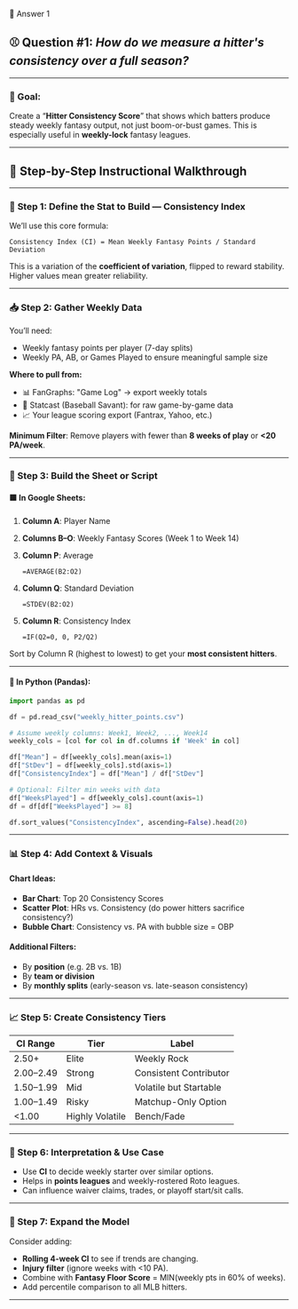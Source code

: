 📝 Answer 1

## ⚾ Question #1: *How do we measure a hitter's consistency over a full season?*

---

### 🎯 Goal:

Create a “**Hitter Consistency Score**” that shows which batters produce steady weekly fantasy output, not just boom-or-bust games. This is especially useful in **weekly-lock** fantasy leagues.

---

## 📘 Step-by-Step Instructional Walkthrough

---

### 🧱 **Step 1: Define the Stat to Build — Consistency Index**

We’ll use this core formula:

```
Consistency Index (CI) = Mean Weekly Fantasy Points / Standard Deviation
```

This is a variation of the **coefficient of variation**, flipped to reward stability. Higher values mean greater reliability.

---

### 📥 **Step 2: Gather Weekly Data**

You’ll need:

* Weekly fantasy points per player (7-day splits)
* Weekly PA, AB, or Games Played to ensure meaningful sample size

**Where to pull from:**

* 📊 FanGraphs: "Game Log" → export weekly totals
* 🧠 Statcast (Baseball Savant): for raw game-by-game data
* 📈 Your league scoring export (Fantrax, Yahoo, etc.)

**Minimum Filter**:
Remove players with fewer than **8 weeks of play** or **<20 PA/week**.

---

### 📗 Step 3: Build the Sheet or Script

#### 🟩 In Google Sheets:

1. **Column A**: Player Name
2. **Columns B–O**: Weekly Fantasy Scores (Week 1 to Week 14)
3. **Column P**: Average

   ```excel
   =AVERAGE(B2:O2)
   ```
4. **Column Q**: Standard Deviation

   ```excel
   =STDEV(B2:O2)
   ```
5. **Column R**: Consistency Index

   ```excel
   =IF(Q2=0, 0, P2/Q2)
   ```

Sort by Column R (highest to lowest) to get your **most consistent hitters**.

---

#### 🐍 In Python (Pandas):

```python
import pandas as pd

df = pd.read_csv("weekly_hitter_points.csv")

# Assume weekly columns: Week1, Week2, ..., Week14
weekly_cols = [col for col in df.columns if 'Week' in col]

df["Mean"] = df[weekly_cols].mean(axis=1)
df["StDev"] = df[weekly_cols].std(axis=1)
df["ConsistencyIndex"] = df["Mean"] / df["StDev"]

# Optional: Filter min weeks with data
df["WeeksPlayed"] = df[weekly_cols].count(axis=1)
df = df[df["WeeksPlayed"] >= 8]

df.sort_values("ConsistencyIndex", ascending=False).head(20)
```

---

### 📊 Step 4: Add Context & Visuals

#### Chart Ideas:

* **Bar Chart**: Top 20 Consistency Scores
* **Scatter Plot**: HRs vs. Consistency (do power hitters sacrifice consistency?)
* **Bubble Chart**: Consistency vs. PA with bubble size = OBP

#### Additional Filters:

* By **position** (e.g. 2B vs. 1B)
* By **team or division**
* By **monthly splits** (early-season vs. late-season consistency)

---

### 📈 Step 5: Create Consistency Tiers

| CI Range  | Tier            | Label                  |
| --------- | --------------- | ---------------------- |
| 2.50+     | Elite           | Weekly Rock            |
| 2.00–2.49 | Strong          | Consistent Contributor |
| 1.50–1.99 | Mid             | Volatile but Startable |
| 1.00–1.49 | Risky           | Matchup-Only Option    |
| <1.00     | Highly Volatile | Bench/Fade             |

---

### 🧠 Step 6: Interpretation & Use Case

* Use **CI** to decide weekly starter over similar options.
* Helps in **points leagues** and weekly-rostered Roto leagues.
* Can influence waiver claims, trades, or playoff start/sit calls.

---

### 🔁 Step 7: Expand the Model

Consider adding:

* **Rolling 4-week CI** to see if trends are changing.
* **Injury filter** (ignore weeks with <10 PA).
* Combine with **Fantasy Floor Score** = MIN(weekly pts in 60% of weeks).
* Add percentile comparison to all MLB hitters.

---

